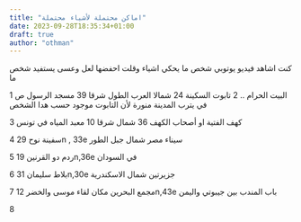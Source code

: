 ```yaml
---
title: "اماكن محتملة لأشياء محتملة"
date: 2023-09-28T18:35:34+01:00
draft: true
author: "othman"
---
```


كنت اشاهد فيديو يوتوبي شخص ما يحكي اشياء وقلت احفضها لعل وعسى يستفيد شخص ما

1
البيت الحرام
..
2
تابوت السكينة
24 شمالا العرب
الطول شرقا 39
مسجد الرسول ص في يترب
المدينة منورة لأن التابوت موجود حسب هدا الشخص

3
كهف الفتية او أصحاب الكهف
36 شمال
شرقا 10
معبد المياه في تونس

4
سفينة نوح
29n , 33e
سيناء مصر شمال جبل الطور

5
ردم دو القرنين
19n,36e
في السودان

6
بلاط سليمان
31n,30e
جزيرتين شمال الاسكندرية

7
مجمع البحرين مكان لقاء موسى والخضر
12n,43e
باب المندب بين جيبوتي واليمن

8
